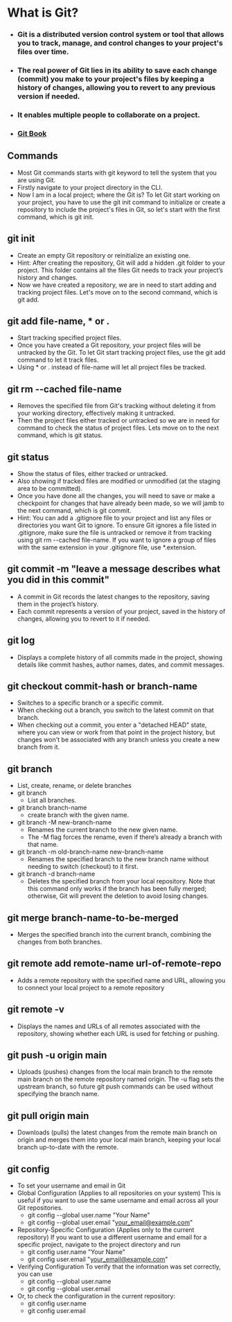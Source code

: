 # What is Git?
- ### Git is a distributed version control system or tool that allows you to track, manage, and control changes to your project's files over time.
- ### The real power of Git lies in its ability to save each change (commit) you make to your project's files by keeping a history of changes, allowing you to revert to any previous version if needed.
- ### It enables multiple people to collaborate on a project.
- ### [Git Book](https://git-scm.com/book/en/v2)

## Commands
- Most Git commands starts with git keyword to tell the system that you are using Git.
- Firstly navigate to your project directory in the CLI.
- Now I am in a local project; where the Git is? To let Git start working on your project, you have to use the git init command to initialize or create a repository to include the project's files in Git, so let's start with the first command, which is git init.

## git init
- Create an empty Git repository or reinitialize an existing one.
- Hint: After creating the repository, Git will add a hidden .git folder to your project. This folder contains all the files Git needs to track your project’s history and changes.
- Now we have created a repository, we are in need to start adding and tracking project files. Let's move on to the second command, which is git add.

## git add file-name, * or .
- Start tracking specified project files.
- Once you have created a Git repository, your project files will be untracked by the Git. To let Git start tracking project files, use the git add command to let it track files.
- Using * or . instead of file-name will let all project files be tracked.

## git rm --cached file-name
- Removes the specified file from Git's tracking without deleting it from your working directory, effectively making it untracked.
- Then the project files either tracked or untracked so we are in need for command to check the status of project files. Lets move on to the next command, which is git status.

## git status
- Show the status of files, either tracked or untracked.
- Also showing if tracked files are modified or unmodified (at the staging area to be committed).
- Once you have done all the changes, you will need to save or make a checkpoint for changes that have already been made, so we will jamb to the next command, which is git commit.
- Hint: You can add a .gitignore file to your project and list any files or directories you want Git to ignore. To ensure Git ignores a file listed in .gitignore, make sure the file is untracked or remove it from tracking using git rm --cached file-name. If you want to ignore a group of files with the same extension in your .gitignore file, use *.extension.

## git commit -m "leave a message describes what you did in this commit"
- A commit in Git records the latest changes to the repository, saving them in the project’s history.
- Each commit represents a version of your project, saved in the history of changes, allowing you to revert to it if needed.

## git log
- Displays a complete history of all commits made in the project, showing details like commit hashes, author names, dates, and commit messages.

## git checkout commit-hash or branch-name 
- Switches to a specific branch or a specific commit.
- When checking out a branch, you switch to the latest commit on that branch.
- When checking out a commit, you enter a "detached HEAD" state, where you can view or work from that point in the project history, but changes won't be associated with any branch unless you create a new branch from it.

## git branch
- List, create, rename, or delete branches
- git branch
  - List all branches.
- git branch branch-name
  - create branch with the given name.
- git branch -M new-branch-name
  - Renames the current branch to the new given name.
  - The -M flag forces the rename, even if there’s already a branch with that name.
- git branch -m old-branch-name new-branch-name 
  - Renames the specified branch to the new branch name without needing to switch (checkout) to it first.
- git branch -d branch-name
  - Deletes the specified branch from your local repository. Note that this command only works if the branch has been fully merged; otherwise, Git will prevent the deletion to avoid losing changes.

## git merge branch-name-to-be-merged
- Merges the specified branch into the current branch, combining the changes from both branches.

## git remote add remote-name url-of-remote-repo
- Adds a remote repository with the specified name and URL, allowing you to connect your local project to a remote repository

## git remote -v
- Displays the names and URLs of all remotes associated with the repository, showing whether each URL is used for fetching or pushing.

## git push -u origin main
- Uploads (pushes) changes from the local main branch to the remote main branch on the remote repository named origin. The -u flag sets the upstream branch, so future git push commands can be used without specifying the branch name.

## git pull origin main
- Downloads (pulls) the latest changes from the remote main branch on origin and merges them into your local main branch, keeping your local branch up-to-date with the remote.

## git config
- To set your username and email in Git
- Global Configuration (Applies to all repositories on your system) This is useful if you want to use the same username and email across all your Git repositories.
  - git config --global user.name "Your Name"
  - git config --global user.email "your_email@example.com"
- Repository-Specific Configuration (Applies only to the current repository) If you want to use a different username and email for a specific project, navigate to the project directory and run
  - git config user.name "Your Name"
  - git config user.email "your_email@example.com"
- Verifying Configuration To verify that the information was set correctly, you can use
  - git config --global user.name
  - git config --global user.email
- Or, to check the configuration in the current repository:
  - git config user.name
  - git config user.email
